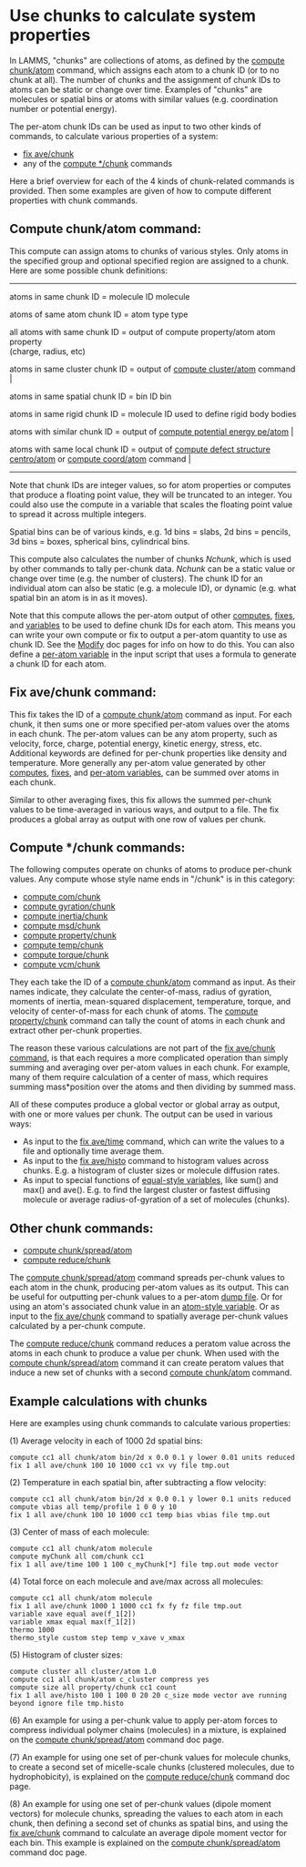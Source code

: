 # Use chunks to calculate system properties

In LAMMS, \"chunks\" are collections of atoms, as defined by the
[compute chunk/atom](compute_chunk_atom) command, which assigns each
atom to a chunk ID (or to no chunk at all). The number of chunks and the
assignment of chunk IDs to atoms can be static or change over time.
Examples of \"chunks\" are molecules or spatial bins or atoms with
similar values (e.g. coordination number or potential energy).

The per-atom chunk IDs can be used as input to two other kinds of
commands, to calculate various properties of a system:

-   [fix ave/chunk](fix_ave_chunk)
-   any of the [compute \*/chunk](compute) commands

Here a brief overview for each of the 4 kinds of chunk-related commands
is provided. Then some examples are given of how to compute different
properties with chunk commands.

## Compute chunk/atom command:

This compute can assign atoms to chunks of various styles. Only atoms in
the specified group and optional specified region are assigned to a
chunk. Here are some possible chunk definitions:

  --------------------- -------------------------------------------------
  atoms in same         chunk ID = molecule ID
  molecule              

  atoms of same atom    chunk ID = atom type
  type                  

  all atoms with same   chunk ID = output of compute property/atom
  atom property         
  (charge, radius, etc) 

  atoms in same cluster chunk ID = output of [compute
                        cluster/atom](compute_cluster_atom) command \|

  atoms in same spatial chunk ID = bin ID
  bin                   

  atoms in same rigid   chunk ID = molecule ID used to define rigid
  body                  bodies

  atoms with similar    chunk ID = output of [compute
  potential energy      pe/atom](compute_pe_atom) \|

  atoms with same local chunk ID = output of [compute
  defect structure      centro/atom](compute_centro_atom) or [compute
                        coord/atom](compute_coord_atom) command \|
  --------------------- -------------------------------------------------

Note that chunk IDs are integer values, so for atom properties or
computes that produce a floating point value, they will be truncated to
an integer. You could also use the compute in a variable that scales the
floating point value to spread it across multiple integers.

Spatial bins can be of various kinds, e.g. 1d bins = slabs, 2d bins =
pencils, 3d bins = boxes, spherical bins, cylindrical bins.

This compute also calculates the number of chunks *Nchunk*, which is
used by other commands to tally per-chunk data. *Nchunk* can be a static
value or change over time (e.g. the number of clusters). The chunk ID
for an individual atom can also be static (e.g. a molecule ID), or
dynamic (e.g. what spatial bin an atom is in as it moves).

Note that this compute allows the per-atom output of other
[computes](compute), [fixes](fix), and [variables](variable) to be used
to define chunk IDs for each atom. This means you can write your own
compute or fix to output a per-atom quantity to use as chunk ID. See the
[Modify](Modify) doc pages for info on how to do this. You can also
define a [per-atom variable](variable) in the input script that uses a
formula to generate a chunk ID for each atom.

## Fix ave/chunk command:

This fix takes the ID of a [compute chunk/atom](compute_chunk_atom)
command as input. For each chunk, it then sums one or more specified
per-atom values over the atoms in each chunk. The per-atom values can be
any atom property, such as velocity, force, charge, potential energy,
kinetic energy, stress, etc. Additional keywords are defined for
per-chunk properties like density and temperature. More generally any
per-atom value generated by other [computes](compute), [fixes](fix), and
[per-atom variables](variable), can be summed over atoms in each chunk.

Similar to other averaging fixes, this fix allows the summed per-chunk
values to be time-averaged in various ways, and output to a file. The
fix produces a global array as output with one row of values per chunk.

## Compute \*/chunk commands:

The following computes operate on chunks of atoms to produce per-chunk
values. Any compute whose style name ends in \"/chunk\" is in this
category:

-   [compute com/chunk](compute_com_chunk)
-   [compute gyration/chunk](compute_gyration_chunk)
-   [compute inertia/chunk](compute_inertia_chunk)
-   [compute msd/chunk](compute_msd_chunk)
-   [compute property/chunk](compute_property_chunk)
-   [compute temp/chunk](compute_temp_chunk)
-   [compute torque/chunk](compute_vcm_chunk)
-   [compute vcm/chunk](compute_vcm_chunk)

They each take the ID of a [compute chunk/atom](compute_chunk_atom)
command as input. As their names indicate, they calculate the
center-of-mass, radius of gyration, moments of inertia, mean-squared
displacement, temperature, torque, and velocity of center-of-mass for
each chunk of atoms. The [compute
property/chunk](compute_property_chunk) command can tally the count of
atoms in each chunk and extract other per-chunk properties.

The reason these various calculations are not part of the [fix ave/chunk
command](fix_ave_chunk), is that each requires a more complicated
operation than simply summing and averaging over per-atom values in each
chunk. For example, many of them require calculation of a center of
mass, which requires summing mass\*position over the atoms and then
dividing by summed mass.

All of these computes produce a global vector or global array as output,
with one or more values per chunk. The output can be used in various
ways:

-   As input to the [fix ave/time](fix_ave_time) command, which can
    write the values to a file and optionally time average them.
-   As input to the [fix ave/histo](fix_ave_histo) command to histogram
    values across chunks. E.g. a histogram of cluster sizes or molecule
    diffusion rates.
-   As input to special functions of [equal-style variables](variable),
    like sum() and max() and ave(). E.g. to find the largest cluster or
    fastest diffusing molecule or average radius-of-gyration of a set of
    molecules (chunks).

## Other chunk commands:

-   [compute chunk/spread/atom](compute_chunk_spread_atom)
-   [compute reduce/chunk](compute_reduce_chunk)

The [compute chunk/spread/atom](compute_chunk_spread_atom) command
spreads per-chunk values to each atom in the chunk, producing per-atom
values as its output. This can be useful for outputting per-chunk values
to a per-atom [dump file](dump). Or for using an atom\'s associated
chunk value in an [atom-style variable](variable). Or as input to the
[fix ave/chunk](fix_ave_chunk) command to spatially average per-chunk
values calculated by a per-chunk compute.

The [compute reduce/chunk](compute_reduce_chunk) command reduces a
peratom value across the atoms in each chunk to produce a value per
chunk. When used with the [compute
chunk/spread/atom](compute_chunk_spread_atom) command it can create
peratom values that induce a new set of chunks with a second [compute
chunk/atom](compute_chunk_atom) command.

## Example calculations with chunks

Here are examples using chunk commands to calculate various properties:

(1) Average velocity in each of 1000 2d spatial bins:

``` LAMMPS
compute cc1 all chunk/atom bin/2d x 0.0 0.1 y lower 0.01 units reduced
fix 1 all ave/chunk 100 10 1000 cc1 vx vy file tmp.out
```

\(2\) Temperature in each spatial bin, after subtracting a flow
velocity:

``` LAMMPS
compute cc1 all chunk/atom bin/2d x 0.0 0.1 y lower 0.1 units reduced
compute vbias all temp/profile 1 0 0 y 10
fix 1 all ave/chunk 100 10 1000 cc1 temp bias vbias file tmp.out
```

(3) Center of mass of each molecule:

``` LAMMPS
compute cc1 all chunk/atom molecule
compute myChunk all com/chunk cc1
fix 1 all ave/time 100 1 100 c_myChunk[*] file tmp.out mode vector
```

(4) Total force on each molecule and ave/max across all molecules:

``` LAMMPS
compute cc1 all chunk/atom molecule
fix 1 all ave/chunk 1000 1 1000 cc1 fx fy fz file tmp.out
variable xave equal ave(f_1[2])
variable xmax equal max(f_1[2])
thermo 1000
thermo_style custom step temp v_xave v_xmax
```

(5) Histogram of cluster sizes:

``` LAMMPS
compute cluster all cluster/atom 1.0
compute cc1 all chunk/atom c_cluster compress yes
compute size all property/chunk cc1 count
fix 1 all ave/histo 100 1 100 0 20 20 c_size mode vector ave running beyond ignore file tmp.histo
```

\(6\) An example for using a per-chunk value to apply per-atom forces to
compress individual polymer chains (molecules) in a mixture, is
explained on the [compute chunk/spread/atom](compute_chunk_spread_atom)
command doc page.

\(7\) An example for using one set of per-chunk values for molecule
chunks, to create a second set of micelle-scale chunks (clustered
molecules, due to hydrophobicity), is explained on the [compute
reduce/chunk](compute_reduce_chunk) command doc page.

\(8\) An example for using one set of per-chunk values (dipole moment
vectors) for molecule chunks, spreading the values to each atom in each
chunk, then defining a second set of chunks as spatial bins, and using
the [fix ave/chunk](fix_ave_chunk) command to calculate an average
dipole moment vector for each bin. This example is explained on the
[compute chunk/spread/atom](compute_chunk_spread_atom) command doc page.
